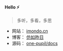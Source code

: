 <!--
### Hi there 👋

<!--
**one-pupil/one-pupil** is a ✨ _special_ ✨ repository because its `README.md` (this file) appears on your GitHub profile.

Here are some ideas to get you started:

- 🔭 I’m currently working on ...
- 🌱 I’m currently learning ...
- 👯 I’m looking to collaborate on ...
- 🤔 I’m looking for help with ...
- 💬 Ask me about ...
- 📫 How to reach me: ...
- 😄 Pronouns: ...
- ⚡ Fun fact: ...
<img align="center" src="https://github-readme-stats.vercel.app/api?username=one-pupil&show_icons=true&hide_title=true&theme=vue" />
-->

<div align="center">
<!--   <a href="https://imondo.cn" target="_blank"><img src="https://imondo.cn/files/logo.png"></a> -->
  <br>
<!-- 	<p>多听，多看，多思</p> -->
</div>

#### Hello ⚡

> 多听，多看，多思

- 网站： [imondo.cn](https://imondo.cn)
- 博客： [仿如昨日](https://www.yuque.com/mondo/docs)
- 源码： [one-pupil/docs](https://github.com/one-pupil/docs)
